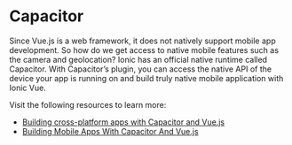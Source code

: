 # Capacitor

Since Vue.js is a web framework, it does not natively support mobile app development. So how do we get access to native mobile features such as the camera and geolocation? Ionic has an official native runtime called Capacitor. With Capacitor’s plugin, you can access the native API of the device your app is running on and build truly native mobile application with Ionic Vue.

Visit the following resources to learn more:

- [Building cross-platform apps with Capacitor and Vue.js](https://blog.logrocket.com/building-cross-platform-apps-with-capacitor-and-vue-js/)
- [Building Mobile Apps With Capacitor And Vue.js](https://www.smashingmagazine.com/2018/07/mobile-apps-capacitor-vue-js/)
